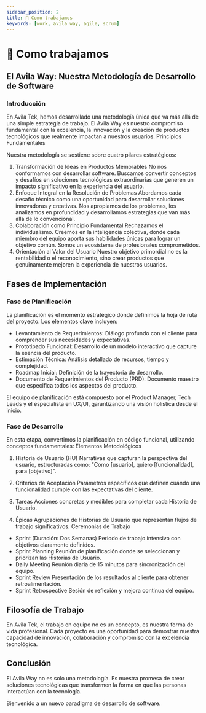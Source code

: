 ```yaml
---
sidebar_position: 2
title: 💼 Como trabajamos
keywords: [work, avila way, agile, scrum]
---
```


# 💼 Como trabajamos

## El Avila Way: Nuestra Metodología de Desarrollo de Software

### Introducción

En Avila Tek, hemos desarrollado una metodología única que va más allá de una simple estrategia de trabajo. El Avila Way es nuestro compromiso fundamental con la excelencia, la innovación y la creación de productos tecnológicos que realmente impactan a nuestros usuarios.
Principios Fundamentales

Nuestra metodología se sostiene sobre cuatro pilares estratégicos:

1. Transformación de Ideas en Productos Memorables No nos conformamos con desarrollar software. Buscamos convertir conceptos y desafíos en soluciones tecnológicas extraordinarias que generen un impacto significativo en la experiencia del usuario.
2. Enfoque Integral en la Resolución de Problemas Abordamos cada desafío técnico como una oportunidad para desarrollar soluciones innovadoras y creativas. Nos apropiamos de los problemas, los analizamos en profundidad y desarrollamos estrategias que van más allá de lo convencional.
3. Colaboración como Principio Fundamental Rechazamos el individualismo. Creemos en la inteligencia colectiva, donde cada miembro del equipo aporta sus habilidades únicas para lograr un objetivo común. Somos un ecosistema de profesionales comprometidos.
4. Orientación al Valor del Usuario Nuestro objetivo primordial no es la rentabilidad o el reconocimiento, sino crear productos que genuinamente mejoren la experiencia de nuestros usuarios.

## Fases de Implementación

### Fase de Planificación

La planificación es el momento estratégico donde definimos la hoja de ruta del proyecto. Los elementos clave incluyen:

- Levantamiento de Requerimientos: Diálogo profundo con el cliente para comprender sus necesidades y expectativas.
- Prototipado Funcional: Desarrollo de un modelo interactivo que capture la esencia del producto.
- Estimación Técnica: Análisis detallado de recursos, tiempo y complejidad.
- Roadmap Inicial: Definición de la trayectoria de desarrollo.
- Documento de Requerimientos del Producto (PRD): Documento maestro que especifica todos los aspectos del producto.

El equipo de planificación está compuesto por el Product Manager, Tech Leads y el especialista en UX/UI, garantizando una visión holística desde el inicio.

### Fase de Desarrollo

En esta etapa, convertimos la planificación en código funcional, utilizando conceptos fundamentales:
Elementos Metodológicos

1. Historia de Usuario (HU) Narrativas que capturan la perspectiva del usuario, estructuradas como: "Como [usuario], quiero [funcionalidad], para [objetivo]".

2. Criterios de Aceptación Parámetros específicos que definen cuándo una funcionalidad cumple con las expectativas del cliente.

3. Tareas Acciones concretas y medibles para completar cada Historia de Usuario.

4. Épicas Agrupaciones de Historias de Usuario que representan flujos de trabajo significativos.
   Ceremonias de Trabajo

- Sprint (Duración: Dos Semanas) Periodo de trabajo intensivo con objetivos claramente definidos.
- Sprint Planning Reunión de planificación donde se seleccionan y priorizan las Historias de Usuario.
- Daily Meeting Reunión diaria de 15 minutos para sincronización del equipo.
- Sprint Review Presentación de los resultados al cliente para obtener retroalimentación.
- Sprint Retrospective Sesión de reflexión y mejora continua del equipo.

## Filosofía de Trabajo

En Avila Tek, el trabajo en equipo no es un concepto, es nuestra forma de vida profesional. Cada proyecto es una oportunidad para demostrar nuestra capacidad de innovación, colaboración y compromiso con la excelencia tecnológica.

## Conclusión

El Avila Way no es solo una metodología. Es nuestra promesa de crear soluciones tecnológicas que transformen la forma en que las personas interactúan con la tecnología.

Bienvenido a un nuevo paradigma de desarrollo de software.
